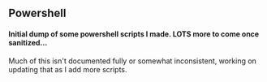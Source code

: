 ## Powershell

#### Initial dump of some powershell scripts I made. LOTS more to come once sanitized...

Much of this isn't documented fully or somewhat inconsistent, working on updating that as I add more scripts.
